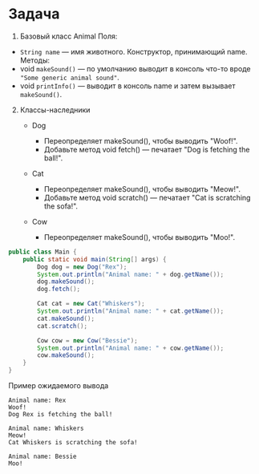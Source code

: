 # Задача

1. Базовый класс Animal
   Поля:

- `String name` — имя животного.
  Конструктор, принимающий name.
  Методы:
- void `makeSound()` — по умолчанию выводит в консоль что-то вроде `"Some generic animal sound"`.
- void `printInfo()` — выводит в консоль name и затем вызывает `makeSound()`.

2. Классы-наследники
    - Dog
        - Переопределяет makeSound(), чтобы выводить "Woof!".
        - Добавьте метод void fetch() — печатает "Dog <name> is fetching the ball!".

    - Cat
        - Переопределяет makeSound(), чтобы выводить "Meow!".
        - Добавьте метод void scratch() — печатает "Cat <name> is scratching the sofa!".
    - Cow
        - Переопределяет makeSound(), чтобы выводить "Moo!".
```java
public class Main {
    public static void main(String[] args) {
        Dog dog = new Dog("Rex");
        System.out.println("Animal name: " + dog.getName());
        dog.makeSound();
        dog.fetch();

        Cat cat = new Cat("Whiskers");
        System.out.println("Animal name: " + cat.getName());
        cat.makeSound();
        cat.scratch();

        Cow cow = new Cow("Bessie");
        System.out.println("Animal name: " + cow.getName());
        cow.makeSound();
    }
}
```

Пример ожидаемого вывода

```
Animal name: Rex
Woof!
Dog Rex is fetching the ball!

Animal name: Whiskers
Meow!
Cat Whiskers is scratching the sofa!

Animal name: Bessie
Moo!
```

